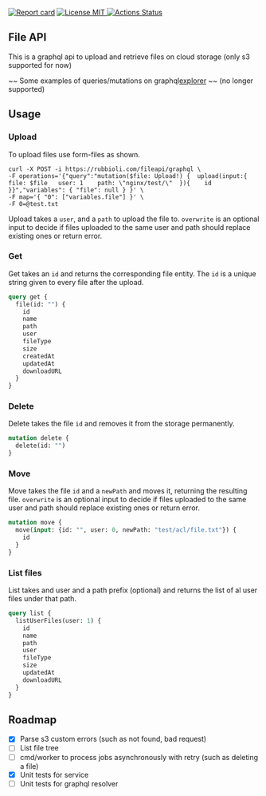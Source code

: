 [![Report card](https://goreportcard.com/badge/github.com/rafaelrubbioli/fileapi)](https://goreportcard.com/report/github.com/rafaelrubbioli/fileapi)
<a href="https://opensource.org/licenses/MIT">
<img src="https://img.shields.io/badge/license-MIT-blue.svg" alt="License MIT">
</a>
[![Actions Status](https://github.com/rafaelrubbioli/fileapi/actions/workflows/deploy.yaml/badge.svg)](https://github.com/rafaelrubbioli/fileapi/actions)

## File API
This is a graphql api to upload and retrieve files on cloud storage (only s3 supported for now)

~~ Some examples of queries/mutations on graphql[explorer](https://rubbioli.com/fileapi/graphql/explorer?query=mutation%20delete%20%7B%0A%20%20delete(id%3A%20%22%22)%0A%7D%0A%0Amutation%20move%20%7B%0A%20%20move(input%3A%20%7Bid%3A%20%22%22%2C%20user%3A%202%2C%20newPath%3A%20%22test%2Facl%2Ffile.txt%22%7D)%20%7B%0A%20%20%20%20id%0A%20%20%7D%0A%7D%0A%0Aquery%20get%20%7B%0A%20%20file(id%3A%20%22Mi90ZXN0L2FjbC9maWxlLnR4dA%3D%3D%22)%20%7B%0A%20%20%20%20id%0A%20%20%20%20name%0A%20%20%20%20path%0A%20%20%20%20user%0A%20%20%20%20fileType%0A%20%20%20%20size%0A%20%20%20%20createdAt%0A%20%20%20%20updatedAt%0A%20%20%20%20downloadURL%0A%20%20%7D%0A%7D%0A%0Aquery%20list%20%7B%0A%20%20listUserFiles(user%3A%201)%20%7B%0A%20%20%20%20id%0A%20%20%20%20name%0A%20%20%20%20path%0A%20%20%20%20user%0A%20%20%20%20fileType%0A%20%20%20%20size%0A%20%20%20%20updatedAt%0A%20%20%20%20downloadURL%0A%20%20%7D%0A%7D%0A&operationName=get) ~~ (no longer supported)

## Usage
### Upload
To upload files use form-files as shown.
```
curl -X POST -i https://rubbioli.com/fileapi/graphql \
-F operations='{"query":"mutation($file: Upload!) {  upload(input:{ file: $file   user: 1    path: \"nginx/test/\"  }){    id  }}","variables": { "file": null } }' \  
-F map='{ "0": ["variables.file"] }' \
-F 0=@test.txt
```
Upload takes a `user`, and a `path` to upload the file to. `overwrite` is an optional input to decide if files uploaded to the same user and path should replace existing ones or return error. 

### Get
Get takes an `id` and returns the corresponding file entity. The `id` is a unique string given to every file after the upload.
```graphql
query get {
  file(id: "") {
    id
    name
    path
    user
    fileType
    size
    createdAt
    updatedAt
    downloadURL
  }
}
```

### Delete
Delete takes the file `id` and removes it from the storage permanently.
```graphql
mutation delete {
  delete(id: "")
}
```

### Move
Move takes the file `id` and a `newPath` and moves it, returning the resulting file. `overwrite` is an optional input to decide if files uploaded to the same user and path should replace existing ones or return error.
```graphql
mutation move {
  move(input: {id: "", user: 0, newPath: "test/acl/file.txt"}) {
    id
  }
}
```

### List files
List takes and user and a path prefix (optional) and returns the list of al user files under that path.
```graphql
query list {
  listUserFiles(user: 1) {
    id
    name
    path
    user
    fileType
    size
    updatedAt
    downloadURL
  }
}
```

## Roadmap
- [x] Parse s3 custom errors (such as not found, bad request)
- [ ] List file tree
- [ ] cmd/worker to process jobs asynchronously with retry (such as deleting a file)
- [x] Unit tests for service
- [ ] Unit tests for graphql resolver
